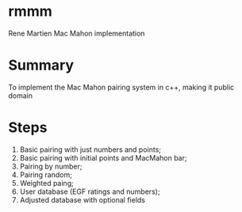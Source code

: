 rmmm
====

Rene Martien Mac Mahon implementation

Summary
=======

To implement the Mac Mahon pairing system in c++, making it public domain

Steps
=====

1. Basic pairing with just numbers and points;
2. Basic pairing with initial points and MacMahon bar;
3. Pairing by number;
4. Pairing random;
5. Weighted paing;
6. User database (EGF ratings and numbers);
7. Adjusted database with optional fields




